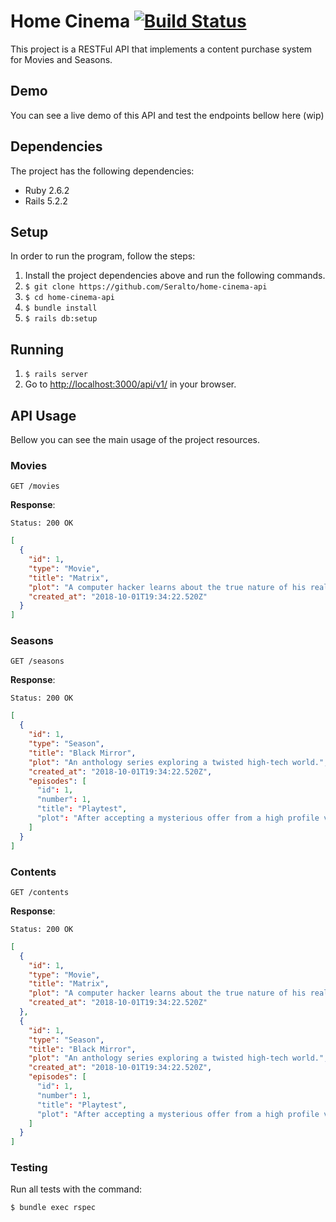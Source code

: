 # Home Cinema [![Build Status](https://travis-ci.org/Seralto/home-cinema-api.svg?branch=master)](https://travis-ci.org/Seralto/home-cinema-api)
This project is a RESTFul API that implements a content purchase system for Movies and Seasons.

## Demo
You can see a live demo of this API and test the endpoints bellow here (wip)

## Dependencies
The project has the following dependencies:

* Ruby 2.6.2
* Rails 5.2.2

## Setup
In order to run the program, follow the steps:

1. Install the project dependencies above and run the following commands.
2. `$ git clone https://github.com/Seralto/home-cinema-api`
3. `$ cd home-cinema-api`
4. `$ bundle install`
5. `$ rails db:setup`

## Running
1. `$ rails server`
2. Go to [http://localhost:3000/api/v1/](http://localhost:3000/api/v1/) in your browser.

## API Usage
Bellow you can see the main usage of the project resources.

### Movies

```
GET /movies
```

**Response**:

```
Status: 200 OK
```

```json
[
  {
    "id": 1,
    "type": "Movie",
    "title": "Matrix",
    "plot": "A computer hacker learns about the true nature of his reality and his role in the war against its controllers.",
    "created_at": "2018-10-01T19:34:22.520Z"
  }
]
```

### Seasons

```
GET /seasons
```

**Response**:

```
Status: 200 OK
```

```json
[
  {
    "id": 1,
    "type": "Season",
    "title": "Black Mirror",
    "plot": "An anthology series exploring a twisted high-tech world.",
    "created_at": "2018-10-01T19:34:22.520Z",
    "episodes": [
      "id": 1,
      "number": 1,
      "title": "Playtest",
      "plot": "After accepting a mysterious offer from a high profile video game developer, things start to go wrong."
    ]
  }
]
```

### Contents

```
GET /contents
```

**Response**:

```
Status: 200 OK
```

```json
[
  {
    "id": 1,
    "type": "Movie",
    "title": "Matrix",
    "plot": "A computer hacker learns about the true nature of his reality and his role in the war against its controllers.",
    "created_at": "2018-10-01T19:34:22.520Z"
  },
  {
    "id": 1,
    "type": "Season",
    "title": "Black Mirror",
    "plot": "An anthology series exploring a twisted high-tech world.",
    "created_at": "2018-10-01T19:34:22.520Z",
    "episodes": [
      "id": 1,
      "number": 1,
      "title": "Playtest",
      "plot": "After accepting a mysterious offer from a high profile video game developer, things start to go wrong."
    ]
  }
]
```

### Testing
Run all tests with the command:

```shell
$ bundle exec rspec
```
